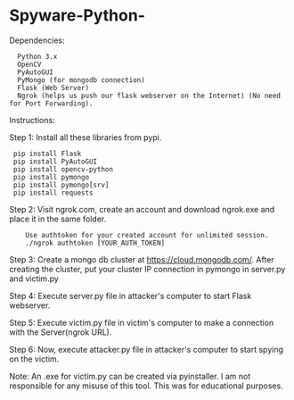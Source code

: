 # Spyware-Python-
Dependencies:

      Python 3.x
      OpenCV
      PyAutoGUI
      PyMongo (for mongodb connection)
      Flask (Web Server)
      Ngrok (helps us push our flask webserver on the Internet) (No need for Port Forwarding).
      
Instructions:

Step 1: Install all these libraries from pypi.
     
     
     pip install Flask
     pip install PyAutoGUI
     pip install opencv-python
     pip install pymongo
     pip install pymongo[srv]
     pip install requests

Step 2: Visit ngrok.com, create an account and download ngrok.exe and place it in the same folder. 

        Use authtoken for your created account for unlimited session.
        ./ngrok authtoken [YOUR_AUTH_TOKEN]
     
Step 3: Create a mongo db cluster at https://cloud.mongodb.com/. After creating the cluster, put your cluster IP connection in pymongo in server.py and victim.py

Step 4: Execute server.py file in attacker's computer to start Flask webserver.

Step 5: Execute victim.py file in victim's computer to make a connection with the Server(ngrok URL).

Step 6: Now, execute attacker.py file in attacker's computer to start spying on the victim.

Note: An .exe for victim.py can be created via pyinstaller. 
I am not responsible for any misuse of this tool.
This was for educational purposes.
